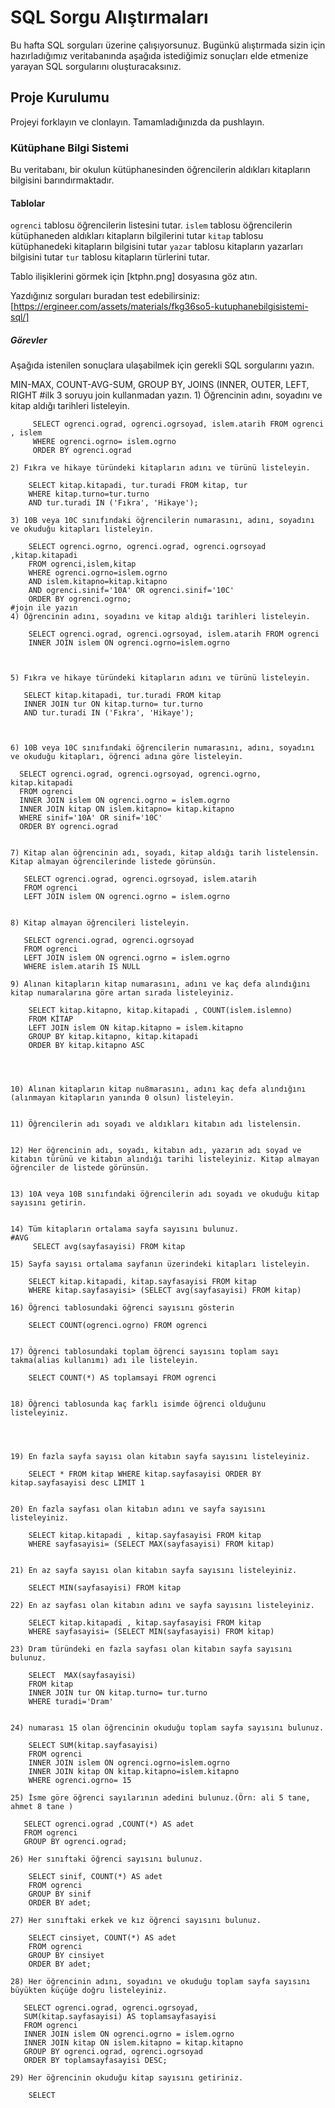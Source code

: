 # SQL Sorgu Alıştırmaları

Bu hafta SQL sorguları üzerine çalışıyorsunuz. Bugünkü alıştırmada sizin için hazırladığımız veritabanında aşağıda istediğimiz sonuçları elde etmenize yarayan SQL sorgularını oluşturacaksınız.

## Proje Kurulumu
Projeyi forklayın ve clonlayın. Tamamladığınızda da pushlayın.

### Kütüphane Bilgi Sistemi

Bu veritabanı, bir okulun kütüphanesinden öğrencilerin aldıkları kitapların bilgisini barındırmaktadır.

#### Tablolar 
`ogrenci` tablosu öğrencilerin listesini tutar.
`islem` tablosu öğrencilerin kütüphaneden aldıkları kitapların bilgilerini tutar
`kitap` tablosu kütüphanedeki kitapların bilgisini tutar
`yazar` tablosu kitapların yazarları bilgisini tutar
`tur` tablosu kitapların türlerini tutar.

Tablo ilişiklerini görmek için [ktphn.png] dosyasına göz atın.

Yazdığınız sorguları buradan test edebilirsiniz: [https://ergineer.com/assets/materials/fkg36so5-kutuphanebilgisistemi-sql/]


##### Görevler
Aşağıda istenilen sonuçlara ulaşabilmek için gerekli SQL sorgularını yazın. 


MIN-MAX, COUNT-AVG-SUM, GROUP BY, JOINS (INNER, OUTER, LEFT, RIGHT
	#ilk 3 soruyu join kullanmadan yazın.
	1) Öğrencinin adını, soyadını ve kitap aldığı tarihleri listeleyin.
	
         SELECT ogrenci.ograd, ogrenci.ogrsoyad, islem.atarih FROM ogrenci , islem 
		 WHERE ogrenci.ogrno= islem.ogrno
		 ORDER BY ogrenci.ograd

	2) Fıkra ve hikaye türündeki kitapların adını ve türünü listeleyin.

	    SELECT kitap.kitapadi, tur.turadi FROM kitap, tur
		WHERE kitap.turno=tur.turno
		AND tur.turadi IN ('Fıkra', 'Hikaye');
	
	3) 10B veya 10C sınıfındaki öğrencilerin numarasını, adını, soyadını ve okuduğu kitapları listeleyin.
    
<!-- sorgu çalışmadı -->
	    SELECT ogrenci.ogrno, ogrenci.ograd, ogrenci.ogrsoyad ,kitap.kitapadi 
		FROM ogrenci,islem,kitap
		WHERE ogrenci.ogrno=islem.ogrno
		AND islem.kitapno=kitap.kitapno
		AND ogrenci.sinif='10A' OR ogrenci.sinif='10C'
		ORDER BY ogrenci.ogrno;
	#join ile yazın
	4) Öğrencinin adını, soyadını ve kitap aldığı tarihleri listeleyin.

	    SELECT ogrenci.ograd, ogrenci.ogrsoyad, islem.atarih FROM ogrenci
		INNER JOIN islem ON ogrenci.ogrno=islem.ogrno
	
	
	
	5) Fıkra ve hikaye türündeki kitapların adını ve türünü listeleyin.

	   SELECT kitap.kitapadi, tur.turadi FROM kitap
	   INNER JOIN tur ON kitap.turno= tur.turno
	   AND tur.turadi IN ('Fıkra', 'Hikaye');
	   
	
	
	6) 10B veya 10C sınıfındaki öğrencilerin numarasını, adını, soyadını ve okuduğu kitapları, öğrenci adına göre listeleyin.

	  SELECT ogrenci.ograd, ogrenci.ogrsoyad, ogrenci.ogrno, kitap.kitapadi 
	  FROM ogrenci
	  INNER JOIN islem ON ogrenci.ogrno = islem.ogrno
	  INNER JOIN kitap ON islem.kitapno= kitap.kitapno
	  WHERE sinif='10A' OR sinif='10C'
	  ORDER BY ogrenci.ograd
	
	
	7) Kitap alan öğrencinin adı, soyadı, kitap aldığı tarih listelensin. Kitap almayan öğrencilerinde listede görünsün.
	
	   SELECT ogrenci.ograd, ogrenci.ogrsoyad, islem.atarih
	   FROM ogrenci
	   LEFT JOIN islem ON ogrenci.ogrno = islem.ogrno
	   
	 
	8) Kitap almayan öğrencileri listeleyin.

	   SELECT ogrenci.ograd, ogrenci.ogrsoyad
	   FROM ogrenci
	   LEFT JOIN islem ON ogrenci.ogrno = islem.ogrno
	   WHERE islem.atarih IS NULL
	
	9) Alınan kitapların kitap numarasını, adını ve kaç defa alındığını kitap numaralarına göre artan sırada listeleyiniz.

	    SELECT kitap.kitapno, kitap.kitapadi , COUNT(islem.islemno)
		FROM KİTAP
		LEFT JOIN islem ON kitap.kitapno = islem.kitapno
		GROUP BY kitap.kitapno, kitap.kitapadi
		ORDER BY kitap.kitapno ASC

	
	   
	
	10) Alınan kitapların kitap nu8marasını, adını kaç defa alındığını (alınmayan kitapların yanında 0 olsun) listeleyin.


	11) Öğrencilerin adı soyadı ve aldıkları kitabın adı listelensin.
	
	
	12) Her öğrencinin adı, soyadı, kitabın adı, yazarın adı soyad ve kitabın türünü ve kitabın alındığı tarihi listeleyiniz. Kitap almayan öğrenciler de listede görünsün.
	
	
	13) 10A veya 10B sınıfındaki öğrencilerin adı soyadı ve okuduğu kitap sayısını getirin.
	
	
	14) Tüm kitapların ortalama sayfa sayısını bulunuz.
	#AVG  
	     SELECT avg(sayfasayisi) FROM kitap
	
	15) Sayfa sayısı ortalama sayfanın üzerindeki kitapları listeleyin.
	
	    SELECT kitap.kitapadi, kitap.sayfasayisi FROM kitap 
		WHERE kitap.sayfasayisi> (SELECT avg(sayfasayisi) FROM kitap)
	
	16) Öğrenci tablosundaki öğrenci sayısını gösterin

	    SELECT COUNT(ogrenci.ogrno) FROM ogrenci
	
	
	17) Öğrenci tablosundaki toplam öğrenci sayısını toplam sayı takma(alias kullanımı) adı ile listeleyin.

	    SELECT COUNT(*) AS toplamsayi FROM ogrenci
	
	
	18) Öğrenci tablosunda kaç farklı isimde öğrenci olduğunu listeleyiniz.

	    
	
	
	19) En fazla sayfa sayısı olan kitabın sayfa sayısını listeleyiniz.

	    SELECT * FROM kitap WHERE kitap.sayfasayisi ORDER BY kitap.sayfasayisi desc LIMIT 1
	
	
	20) En fazla sayfası olan kitabın adını ve sayfa sayısını listeleyiniz.

	    SELECT kitap.kitapadi , kitap.sayfasayisi FROM kitap
		WHERE sayfasayisi= (SELECT MAX(sayfasayisi) FROM kitap)
	
	
	21) En az sayfa sayısı olan kitabın sayfa sayısını listeleyiniz.
	
	    SELECT MIN(sayfasayisi) FROM kitap
	
	22) En az sayfası olan kitabın adını ve sayfa sayısını listeleyiniz.
	 
	    SELECT kitap.kitapadi , kitap.sayfasayisi FROM kitap
		WHERE sayfasayisi= (SELECT MIN(sayfasayisi) FROM kitap)
	
	23) Dram türündeki en fazla sayfası olan kitabın sayfa sayısını bulunuz.
	    
		SELECT  MAX(sayfasayisi)
	    FROM kitap
		INNER JOIN tur ON kitap.turno= tur.turno
		WHERE turadi='Dram'
		
	
	24) numarası 15 olan öğrencinin okuduğu toplam sayfa sayısını bulunuz.
	
        SELECT SUM(kitap.sayfasayisi) 
        FROM ogrenci
		INNER JOIN islem ON ogrenci.ogrno=islem.ogrno
		INNER JOIN kitap ON kitap.kitapno=islem.kitapno
        WHERE ogrenci.ogrno= 15 

	25) İsme göre öğrenci sayılarının adedini bulunuz.(Örn: ali 5 tane, ahmet 8 tane )

       SELECT ogrenci.ograd ,COUNT(*) AS adet
	   FROM ogrenci
	   GROUP BY ogrenci.ograd;
	
	26) Her sınıftaki öğrenci sayısını bulunuz.
	
	    SELECT sinif, COUNT(*) AS adet
        FROM ogrenci
        GROUP BY sinif
        ORDER BY adet;
	
	27) Her sınıftaki erkek ve kız öğrenci sayısını bulunuz.
	
	    SELECT cinsiyet, COUNT(*) AS adet
        FROM ogrenci
        GROUP BY cinsiyet
        ORDER BY adet;
	
	28) Her öğrencinin adını, soyadını ve okuduğu toplam sayfa sayısını büyükten küçüğe doğru listeleyiniz.
	   
	   SELECT ogrenci.ograd, ogrenci.ogrsoyad, 
       SUM(kitap.sayfasayisi) AS toplamsayfasayisi
       FROM ogrenci
       INNER JOIN islem ON ogrenci.ogrno = islem.ogrno
       INNER JOIN kitap ON islem.kitapno = kitap.kitapno
       GROUP BY ogrenci.ograd, ogrenci.ogrsoyad 
       ORDER BY toplamsayfasayisi DESC;

	29) Her öğrencinin okuduğu kitap sayısını getiriniz.

	    SELECT 